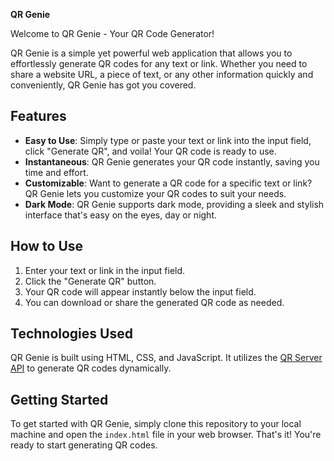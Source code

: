 <b>**QR Genie**</b>

Welcome to QR Genie - Your QR Code Generator!

QR Genie is a simple yet powerful web application that allows you to effortlessly generate QR codes for any text or link. Whether you need to share a website URL, a piece of text, or any other information quickly and conveniently, QR Genie has got you covered.

## Features
- **Easy to Use**: Simply type or paste your text or link into the input field, click "Generate QR", and voila! Your QR code is ready to use.
- **Instantaneous**: QR Genie generates your QR code instantly, saving you time and effort.
- **Customizable**: Want to generate a QR code for a specific text or link? QR Genie lets you customize your QR codes to suit your needs.
- **Dark Mode**: QR Genie supports dark mode, providing a sleek and stylish interface that's easy on the eyes, day or night.

## How to Use
1. Enter your text or link in the input field.
2. Click the "Generate QR" button.
3. Your QR code will appear instantly below the input field.
4. You can download or share the generated QR code as needed.

## Technologies Used
QR Genie is built using HTML, CSS, and JavaScript. It utilizes the [QR Server API](https://www.qrserver.com/) to generate QR codes dynamically.

## Getting Started
To get started with QR Genie, simply clone this repository to your local machine and open the `index.html` file in your web browser. That's it! You're ready to start generating QR codes.
